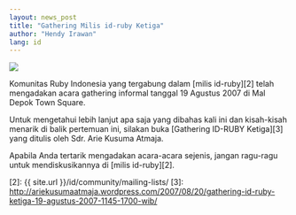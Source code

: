 ```yaml
---
layout: news_post
title: "Gathering Milis id-ruby Ketiga"
author: "Hendy Irawan"
lang: id
---
```


[![](http://farm2.static.flickr.com/1244/1200944247_5aaf90eb9d.jpg?v=0)][1]

Komunitas Ruby Indonesia yang tergabung dalam [milis id-ruby][2] telah
mengadakan acara gathering informal tanggal 19 Agustus 2007 di Mal Depok
Town Square.

Untuk mengetahui lebih lanjut apa saja yang dibahas kali ini dan
kisah-kisah menarik di balik pertemuan ini, silakan buka [Gathering
ID-RUBY Ketiga][3] yang ditulis oleh Sdr. Arie Kusuma Atmaja.

Apabila Anda tertarik mengadakan acara-acara sejenis, jangan ragu-ragu
untuk mendiskusikannya di [milis id-ruby][2].



[1]: http://www.flickr.com/photos/ceefour/1200944247/ 
[2]: {{ site.url }}/id/community/mailing-lists/ 
[3]: http://ariekusumaatmaja.wordpress.com/2007/08/20/gathering-id-ruby-ketiga-19-agustus-2007-1145-1700-wib/ 
